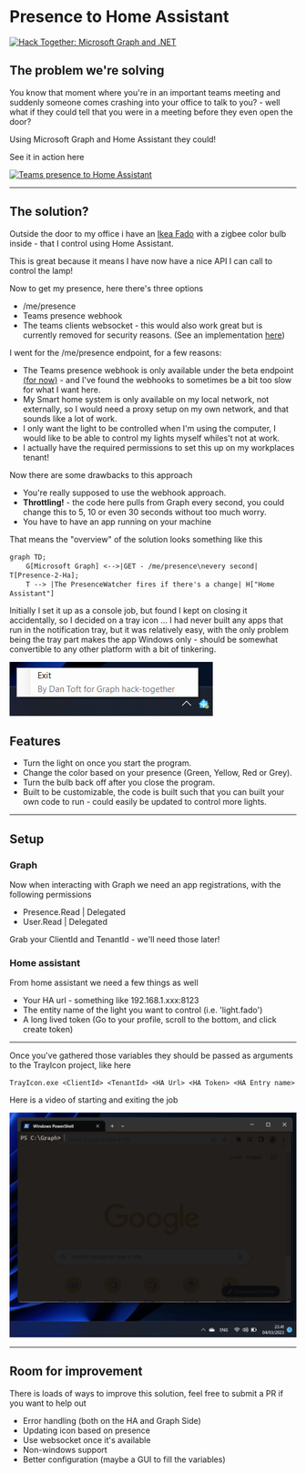 # Presence to Home Assistant

[![Hack Together: Microsoft Graph and .NET](https://img.shields.io/badge/Microsoft%20-Hack--Together-orange?style=for-the-badge&logo=microsoft)](https://github.com/microsoft/hack-together)

## The problem we're solving
You know that moment where you're in an important teams meeting and suddenly someone comes crashing into your office to talk to you? - well what if they could tell that you were in a meeting before they even open the door?

Using Microsoft Graph and Home Assistant they could!

See it in action here

[![Teams presence to Home Assistant](https://img.youtube.com/vi/v89xS8rHM74/0.jpg)](https://www.youtube.com/watch?v=v89xS8rHM74)

---

## The solution?
Outside the door to my office i have an [Ikea Fado](https://www.ikea.com/dk/da/p/fado-bordlampe-hvid-80096372/) with a zigbee color bulb inside - that I control using Home Assistant.

This is great because it means I have now have a nice API I can call to control the lamp!

Now to get my presence, here there's three options

- /me/presence
- Teams presence webhook
- The teams clients websocket - this would also work great but is currently removed for security reasons. (See an implementation [here](https://github.com/svrooij/teams-monitor))

I went for the /me/presence endpoint, for a few reasons:

- The Teams presence webhook is only available under the beta endpoint [(for now)](https://learn.microsoft.com/en-us/graph/api/resources/webhooks?view=graph-rest-1.0) - and I've found the webhooks to sometimes be a bit too slow for what I want here.
- My Smart home system is only available on my local network, not externally, so I would need a proxy setup on my own network, and that sounds like a lot of work.
- I only want the light to be controlled when I'm using the computer, I would like to be able to control my lights myself whiles't not at work.
- I actually have the required permissions to set this up on my workplaces tenant!

Now there are some drawbacks to this approach

- You're really supposed to use the webhook approach.
- **Throttling!** - the code here pulls from Graph every second, you could change this to 5, 10 or even 30 seconds without too much worry.
- You have to have an app running on your machine

That means the "overview" of the solution looks something like this

``` mermaid
graph TD;
    G[Microsoft Graph] <-->|GET - /me/presence\nevery second| T[Presence-2-Ha];
    T --> |The PresenceWatcher fires if there's a change| H["Home Assistant"]
```

Initially I set it up as a console job, but found I kept on closing it accidentally, so I decided on a tray icon ... I had never built any apps that run in the notification tray, but it was relatively easy, with the only problem being the tray part makes the app Windows only - should be somewhat convertible to any other platform with a bit of tinkering.

![Picture of the tray icon](./readme_assets/TrayIcon.png)

## Features

- Turn the light on once you start the program.
- Change the color based on your presence (Green, Yellow, Red or Grey).
- Turn the bulb back off after you close the program.
- Built to be customizable, the code is built such that you can built your own code to run - could easily be updated to control more lights.

---

## Setup

### Graph
Now when interacting with Graph we need an app registrations, with the following permissions

- Presence.Read | Delegated
- User.Read | Delegated

Grab your ClientId and TenantId - we'll need those later!

### Home assistant
From home assistant we need a few things as well

- Your HA url - something like 192.168.1.xxx:8123
- The entity name of the light you want to control (i.e. 'light.fado')
- A long lived token (Go to your profile, scroll to the bottom, and click create token)

---
Once you've gathered those variables they should be passed as arguments to the TrayIcon project, like here

```
TrayIcon.exe <ClientId> <TenantId> <HA Url> <HA Token> <HA Entry name>
```

Here is a video of starting and exiting the job

![Video demonstrating the job running](./readme_assets/Video%20demo.gif)

---

## Room for improvement

There is loads of ways to improve this solution, feel free to submit a PR if you want to help out

- Error handling (both on the HA and Graph Side)
- Updating icon based on presence
- Use websocket once it's available
- Non-windows support
- Better configuration (maybe a GUI to fill the variables)
